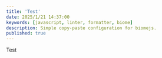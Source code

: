 ```yaml
---
title: 'Test'
date: 2025/1/21 14:37:00
keywords: [javascript, linter, formatter, biome]
description: Simple copy-paste configuration for biomejs.
published: true
---
```



Test            
